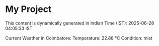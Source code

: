 # My Project

This content is dynamically generated in Indian Time (IST): 2025-06-28 04:05:33 IST


Current Weather in Coimbatore:
Temperature: 22.88 °C
Condition: mist
